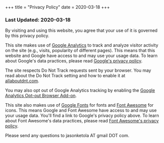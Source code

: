 +++
title = "Privacy Policy"
date = 2020-03-18
+++

### Last Updated: 2020-03-18

By visiting and using this website, you agree that your use of it is governed by this privacy policy.

This site makes use of [Google Analytics](https://analytics.google.com/analytics/web/#/) to track and analyze visitor activity on the site (e.g., visits, popularity of different pages). This means that this website and Google have access to and may use your usage data. To learn about Google's data practices, please read [Google's privacy policy](https://policies.google.com/privacy).

The site respects Do Not Track requests sent by your browser. You may read about the Do Not Track setting and how to enable it at [allaboutdnt.com](https://www.allaboutdnt.com).

You may also opt out of Google Analytics tracking by enabling the [Google Analytics Opt-out Browser Add-on](https://tools.google.com/dlpage/gaoptout).

This site also makes use of [Google Fonts](https://fonts.google.com/) for fonts and [Font Awesome](https://fontawesome.com/) for icons. This means Google and Font Awesome have access to and may use your usage data. You'll find a link to Google's privacy policy above. To learn about Font Awesome's data practices, please read [Font Awesome's privacy policy](https://fontawesome.com/privacy).

Please send any questions to jasonketola AT gmail DOT com.
